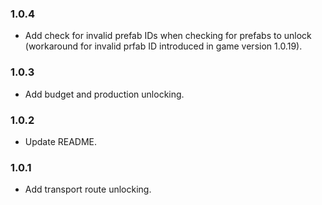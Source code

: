### 1.0.4
- Add check for invalid prefab IDs when checking for prefabs to unlock (workaround for invalid prfab ID introduced in game version 1.0.19).

### 1.0.3
- Add budget and production unlocking.

### 1.0.2
- Update README.

### 1.0.1
- Add transport route unlocking.